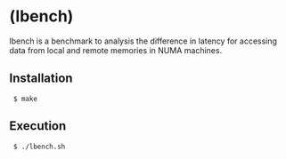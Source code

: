 #  (lbench)

lbench is a benchmark to analysis the difference in latency for accessing data from local and remote memories in NUMA machines.

## Installation

     $ make
     
## Execution
     $ ./lbench.sh
